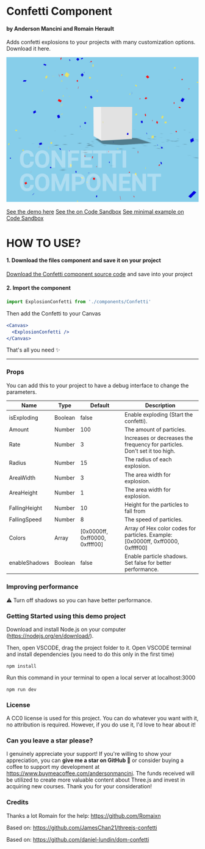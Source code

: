 # Confetti Component

<h4>by Anderson Mancini and Romain Herault</h4>

Adds confetti explosions to your projects with many customization options. Download it here.

[![screenshot](/public/cover.jpg)](https://r3f-confetti-component.vercel.app/)

[See the demo here](https://r3f-confetti-component.vercel.app/)
[See the on Code Sandbox](https://codesandbox.io/s/r3f-confetti-component-jt4qd3)
[See minimal example on Code Sandbox](https://codesandbox.io/s/r3f-confetti-simple-example-ysfytq)

# HOW TO USE?

#### 1. Download the files component and save it on your project

[Download the Confetti component source code](https://gist.github.com/ektogamat/f810b36ea0d990fe480ed2d634380c8f) and save into your project

#### 2. Import the component

```jsx
import ExplosionConfetti from './components/Confetti'
```

Then add the Confetti to your Canvas

```jsx
<Canvas>
  <ExplosionConfetti />
</Canvas>
```

That's all you need ✨

---

### Props

You can add this to your project to have a debug interface to change the parameters.

| Name          | Type    | Default                        | Description                                                                     |
| ------------- | ------- | ------------------------------ | ------------------------------------------------------------------------------- |
| isExploding   | Boolean | false                          | Enable exploding (Start the confetti).                                         |
| Amount        | Number  | 100                            | The amount of particles.                                                        |
| Rate          | Number  | 3                              | Increases or decreases the frequency for particles. Don't set it too high.      |
| Radius        | Number  | 15                             | The radius of each explosion.                                                   |
| AreaWidth     | Number  | 3                              | The area width for explosion.                                                   |
| AreaHeight    | Number  | 1                              | The area width for explosion.                                                   |
| FallingHeight | Number  | 10                             | Height for the particles to fall from                                           |
| FallingSpeed  | Number  | 8                              | The speed of particles.                                                         |
| Colors        | Array   | [0x0000ff, 0xff0000, 0xffff00] | Array of Hex color codes for particles. Example: [0x0000ff, 0xff0000, 0xffff00] |
| enableShadows | Boolean | false                          | Enable particle shadows. Set false for better performance.                      |

### Improving performance

⚠️ Turn off shadows so you can have better performance.

### Getting Started using this demo project

Download and install Node.js on your computer (https://nodejs.org/en/download/).

Then, open VSCODE, drag the project folder to it. Open VSCODE terminal and install dependencies (you need to do this only in the first time)

```shell
npm install
```

Run this command in your terminal to open a local server at localhost:3000

```shell
npm run dev
```

### License

A CC0 license is used for this project. You can do whatever you want with it, no attribution is required. However, if you do use it, I'd love to hear about it!

### Can you leave a star please?

I genuinely appreciate your support! If you're willing to show your appreciation, you can <strong>give me a star on GitHub 🎉 </strong>or consider buying a coffee to support my development at https://www.buymeacoffee.com/andersonmancini. The funds received will be utilized to create more valuable content about Three.js and invest in acquiring new courses. Thank you for your consideration!

### Credits

Thanks a lot Romain for the help: https://github.com/Romaixn

Based on: https://github.com/JamesChan21/threejs-confetti

Based on: https://github.com/daniel-lundin/dom-confetti
